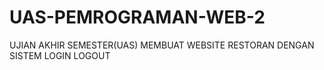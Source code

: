 # UAS-PEMROGRAMAN-WEB-2
UJIAN AKHIR SEMESTER(UAS) MEMBUAT WEBSITE RESTORAN DENGAN SISTEM LOGIN LOGOUT
